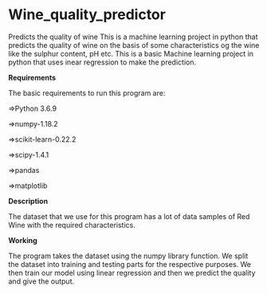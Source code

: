 # Wine_quality_predictor
Predicts the quality of wine
This is a machine learning project in python that predicts the quality of wine on the basis of some characteristics og the wine like the sulphur content, pH etc. This is a basic Machine learning project in python that uses inear regression to make the prediction. 

**Requirements**

The basic requirements to run this program are:

=>Python 3.6.9

=>numpy-1.18.2

=>scikit-learn-0.22.2

=>scipy-1.4.1

=>pandas  

=>matplotlib

**Description**

The dataset that we use for this program has a lot of data samples of Red Wine with the required characteristics.

**Working**

The program takes the dataset using the numpy library function. We split the dataset into training and testing parts for the respective purposes. We then train our model using linear regression and then we predict the quality and give the output.
